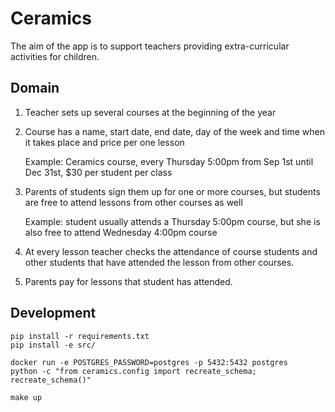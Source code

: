 # Ceramics

The aim of the app is to support teachers providing extra-curricular activities for children.

## Domain

1. Teacher sets up several courses at the beginning of the year

2. Course has a name, start date, end date, day of the week and time when it takes place and price per one lesson

    Example: Ceramics course, every Thursday 5:00pm from Sep 1st until Dec 31st, $30 per student per class

3. Parents of students sign them up for one or more courses, but students are free to attend lessons from other courses as well

    Example: student usually attends a Thursday 5:00pm course, but she is also free to attend Wednesday 4:00pm course
 
4. At every lesson teacher checks the attendance of course students and other students that have attended the lesson from other courses.

5. Parents pay for lessons that student has attended.


## Development

```
pip install -r requirements.txt
pip install -e src/
```

```
docker run -e POSTGRES_PASSWORD=postgres -p 5432:5432 postgres
python -c "from ceramics.config import recreate_schema; recreate_schema()"
```

```
make up
```
